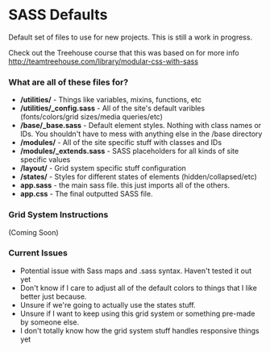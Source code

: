 # SASS Defaults #

Default set of files to use for new projects. This is still a work in progress. 

Check out the Treehouse course that this was based on for more info http://teamtreehouse.com/library/modular-css-with-sass

### What are all of these files for? ###

* **/utilities/** - Things like variables, mixins, functions, etc
* **/utilities/_config.sass** - All of the site's default varibles (fonts/colors/grid sizes/media queries/etc)
* **/base/_base.sass** - Default element styles. Nothing with class names or IDs. You shouldn't have to mess with anything else in the /base directory
* **/modules/** - All of the site specific stuff with classes and IDs
* **/modules/_extends.sass** - SASS placeholders for all kinds of site specific values
* **/layout/** - Grid system specific stuff configuration
* **/states/** - Styles for different states of elements (hidden/collapsed/etc)
* **app.sass** - the main sass file. this just imports all of the others.
* **app.css** - The final outputted SASS file.

### Grid System Instructions
(Coming Soon)

### Current Issues ###

* Potential issue with Sass maps and .sass syntax. Haven't tested it out yet
* Don't know if I care to adjust all of the default colors to things that I like better just because.
* Unsure if we're going to actually use the states stuff.
* Unsure if I want to keep using this grid system or something pre-made by someone else. 
* I don't totally know how the grid system stuff handles responsive things yet